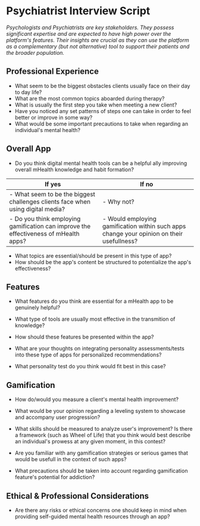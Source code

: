 # Psychiatrist Interview Script
*Psychologists and Psychiatrists are key stakeholders. They possess significant expertise and are expected to have high power over the platform's features. Their insights are crucial as they can use the platform as a complementary (but not alternative) tool to support their patients and the broader population.*

## Professional Experience
- What seem to be the biggest obstacles clients usually face on their day to day life?
- What are the most common topics aboarded during therapy?
- What is usually the first step you take when meeting a new client?
- Have you noticed any set patterns of steps one can take in order to feel better or improve in some way?
- What would be some important precautions to take when regarding an individual's mental health?

## Overall App
- Do you think digital mental health tools can be a helpful ally improving overall mHealth knowledge and habit formation?

| If yes | If no  |
| ------ | ------ | 
| - What seem to be the biggest challenges clients face when using digital media? | - Why not? |
| - Do you think employing gamification can improve the effectiveness of mHealth apps? | - Would employing gamification within such apps change your opinion on their usefullness? |

- What topics are essential/should be present in this type of app?
- How should be the app's content be structured to potentialize the app's effectiveness?


## Features
- What features do you think are essential for a mHealth app to be genuinely helpful?
- What type of tools are usually most effective in the transmition of knowledge?
- How should these features be presented within the app?

- What are your thoughts on integrating personality assessments/tests into these type of apps for personalized recommendations?
- What personality test do you think would fit best in this case?


## Gamification
- How do/would you measure a client's mental health improvement?
- What would be your opinion regarding a leveling system to showcase and accompany user progression?
- What skills should be measured to analyze user's improvement? Is there a framework (such as Wheel of Life) that you think would best describe an individual's prowess at any given moment, in this contest?

- Are you familiar with any gamification strategies or serious games that would be usefull in the context of such apps?
- What precautions should be taken into account regarding gamification feature's potential for addiction? 


## Ethical & Professional Considerations
- Are there any risks or ethical concerns one should keep in mind when providing self-guided mental health resources through an app?